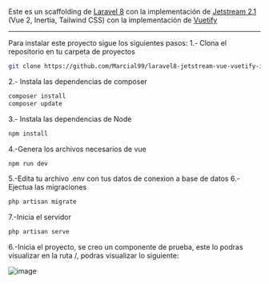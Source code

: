 Este es un scaffolding de <a href="https://laravel.com/docs/8.x">Laravel 8</a> con la implementación de <a href="https://jetstream.laravel.com/2.x/introduction.html">Jetstream 2.1 </a>(Vue 2, Inertia, Tailwind CSS) con la implementación de <a href="https://vuetifyjs.com/en/">Vuetify</a><hr>
Para instalar este proyecto sigue los siguientes pasos:
1.- Clona el repositorio en tu carpeta de proyectos
```sh
git clone https://github.com/Marcial99/laravel8-jetstream-vue-vuetify-inertia-scaffolding.git
```
2.- Instala las dependencias de composer
```sh
composer install
composer update
```
3.- Instala las dependencias de Node
```sh
npm install
```
4.-Genera los archivos necesarios de vue
```sh
npm run dev
```
5.-Edita tu archivo .env con tus datos de conexion a base de datos
6.-Ejectua las migraciones
```sh
php artisan migrate
```

7.-Inicia el servidor
```sh
php artisan serve
```
6.-Inicia el proyecto, se creo un componente de prueba, este lo podras visualizar en la ruta /, podras visualizar lo siguiente:

![image](https://user-images.githubusercontent.com/61446118/156676359-20420bc6-9c3e-4249-91cb-92dd50ecd3b8.png)
